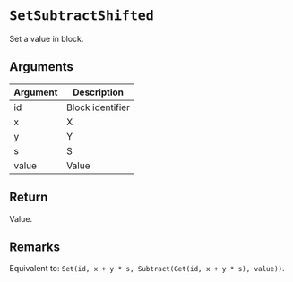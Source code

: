 # `SetSubtractShifted`

Set a value in block.

## Arguments

| Argument | Description      |
| -------- | ---------------- |
| id       | Block identifier |
| x        | X                |
| y        | Y                |
| s        | S                |
| value    | Value            |

## Return

Value.

## Remarks

Equivalent to: `Set(id, x + y * s, Subtract(Get(id, x + y * s), value))`.
